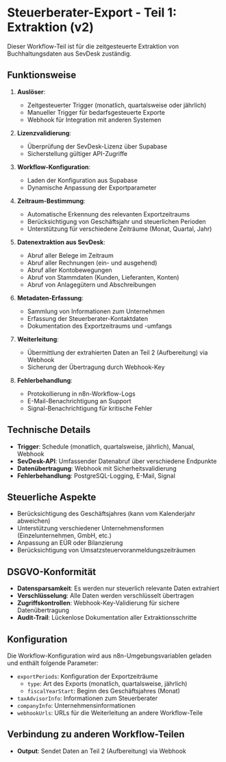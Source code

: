 # Steuerberater-Export - Teil 1: Extraktion (v2)

Dieser Workflow-Teil ist für die zeitgesteuerte Extraktion von Buchhaltungsdaten aus SevDesk zuständig.

## Funktionsweise

1. **Auslöser**:
   - Zeitgesteuerter Trigger (monatlich, quartalsweise oder jährlich)
   - Manueller Trigger für bedarfsgesteuerte Exporte
   - Webhook für Integration mit anderen Systemen

2. **Lizenzvalidierung**:
   - Überprüfung der SevDesk-Lizenz über Supabase
   - Sicherstellung gültiger API-Zugriffe

3. **Workflow-Konfiguration**:
   - Laden der Konfiguration aus Supabase
   - Dynamische Anpassung der Exportparameter

3. **Zeitraum-Bestimmung**:
   - Automatische Erkennung des relevanten Exportzeitraums
   - Berücksichtigung von Geschäftsjahr und steuerlichen Perioden
   - Unterstützung für verschiedene Zeiträume (Monat, Quartal, Jahr)

4. **Datenextraktion aus SevDesk**:
   - Abruf aller Belege im Zeitraum
   - Abruf aller Rechnungen (ein- und ausgehend)
   - Abruf aller Kontobewegungen
   - Abruf von Stammdaten (Kunden, Lieferanten, Konten)
   - Abruf von Anlagegütern und Abschreibungen

5. **Metadaten-Erfassung**:
   - Sammlung von Informationen zum Unternehmen
   - Erfassung der Steuerberater-Kontaktdaten
   - Dokumentation des Exportzeitraums und -umfangs

6. **Weiterleitung**:
   - Übermittlung der extrahierten Daten an Teil 2 (Aufbereitung) via Webhook
   - Sicherung der Übertragung durch Webhook-Key

8. **Fehlerbehandlung**:
   - Protokollierung in n8n-Workflow-Logs
   - E-Mail-Benachrichtigung an Support
   - Signal-Benachrichtigung für kritische Fehler

## Technische Details

- **Trigger**: Schedule (monatlich, quartalsweise, jährlich), Manual, Webhook
- **SevDesk-API**: Umfassender Datenabruf über verschiedene Endpunkte
- **Datenübertragung**: Webhook mit Sicherheitsvalidierung
- **Fehlerbehandlung**: PostgreSQL-Logging, E-Mail, Signal

## Steuerliche Aspekte

- Berücksichtigung des Geschäftsjahres (kann vom Kalenderjahr abweichen)
- Unterstützung verschiedener Unternehmensformen (Einzelunternehmen, GmbH, etc.)
- Anpassung an EÜR oder Bilanzierung
- Berücksichtigung von Umsatzsteuervoranmeldungszeiträumen

## DSGVO-Konformität

- **Datensparsamkeit**: Es werden nur steuerlich relevante Daten extrahiert
- **Verschlüsselung**: Alle Daten werden verschlüsselt übertragen
- **Zugriffskontrollen**: Webhook-Key-Validierung für sichere Datenübertragung
- **Audit-Trail**: Lückenlose Dokumentation aller Extraktionsschritte

## Konfiguration

Die Workflow-Konfiguration wird aus n8n-Umgebungsvariablen geladen und enthält folgende Parameter:

- `exportPeriods`: Konfiguration der Exportzeiträume
  - `type`: Art des Exports (monatlich, quartalsweise, jährlich)
  - `fiscalYearStart`: Beginn des Geschäftsjahres (Monat)
- `taxAdvisorInfo`: Informationen zum Steuerberater
- `companyInfo`: Unternehmensinformationen
- `webhookUrls`: URLs für die Weiterleitung an andere Workflow-Teile

## Verbindung zu anderen Workflow-Teilen

- **Output**: Sendet Daten an Teil 2 (Aufbereitung) via Webhook

